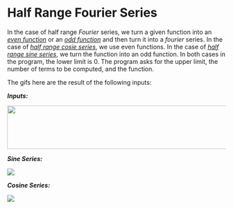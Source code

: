 # Half Range Fourier Series
In the case of half range *Fourier* series, we turn a given function into an [*even function*](https://www.cuemath.com/calculus/even-function/) or an [*odd function*](https://www.cuemath.com/calculus/odd-functions/) and then turn it into a *fourier* series. In the case of [*half range cosie series*](https://www.intmath.com/fourier-series/4-fourier-half-range-functions.php), we use even functions. In the case of [*half range sine series*](https://www.intmath.com/fourier-series/4-fourier-half-range-functions.php), we turn the function into an odd function. In both cases in the program, the lower limit is 0. The program asks for the upper limit, the number of terms to be computed, and the function. 

The gifs here are the result of the following inputs:

***Inputs:***

<img src="https://github.com/yakeen15/amps/blob/main/complex%20analysis/half%20range%20fourier%20series/images%20and%20videos/inputs.PNG" width="600" height="100">

***Sine Series:***

![](https://github.com/yakeen15/amps/blob/main/complex%20analysis/half%20range%20fourier%20series/images%20and%20videos/sine.gif)

***Cosine Series:***

![](https://github.com/yakeen15/amps/blob/main/complex%20analysis/half%20range%20fourier%20series/images%20and%20videos/cosine.gif)

